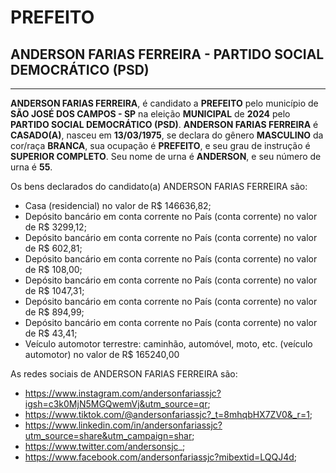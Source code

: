 # PREFEITO
## ANDERSON FARIAS FERREIRA - PARTIDO SOCIAL DEMOCRÁTICO (PSD)
---
**ANDERSON FARIAS FERREIRA**, é candidato a **PREFEITO** pelo município de **SÃO JOSÉ DOS CAMPOS - SP** na eleição **MUNICIPAL** de **2024** pelo **PARTIDO SOCIAL DEMOCRÁTICO (PSD)**.
**ANDERSON FARIAS FERREIRA** é **CASADO(A)**, nasceu em **13/03/1975**, se declara do gênero **MASCULINO** da cor/raça **BRANCA**, sua ocupação é **PREFEITO**, e seu grau de instrução é **SUPERIOR COMPLETO**.
Seu nome de urna é **ANDERSON**, e seu número de urna é **55**.

Os bens declarados do candidato(a) ANDERSON FARIAS FERREIRA são: 
- Casa (residencial) no valor de R$ 146636,82;
- Depósito bancário em conta corrente no País (conta corrente) no valor de R$ 3299,12;
- Depósito bancário em conta corrente no País (conta corrente) no valor de R$ 602,81;
- Depósito bancário em conta corrente no País (conta corrente) no valor de R$ 108,00;
- Depósito bancário em conta corrente no País (conta corrente) no valor de R$ 1047,31;
- Depósito bancário em conta corrente no País (conta corrente) no valor de R$ 894,99;
- Depósito bancário em conta corrente no País (conta corrente) no valor de R$ 43,41;
- Veículo automotor terrestre: caminhão, automóvel, moto, etc. (veículo automotor) no valor de R$ 165240,00

As redes sociais de ANDERSON FARIAS FERREIRA são:
- https://www.instagram.com/andersonfariassjc?igsh=c3k0MjN5MGQwemVj&utm_source=qr;
- https://www.tiktok.com/@andersonfariassjc?_t=8mhqbHX7ZV0&_r=1;
- https://www.linkedin.com/in/andersonfariassjc?utm_source=share&utm_campaign=shar;
- https://www.twitter.com/andersonsjc_;
- https://www.facebook.com/andersonfariassjc?mibextid=LQQJ4d;